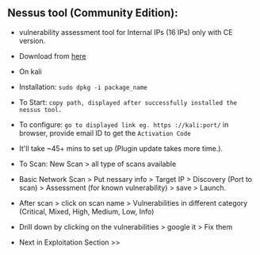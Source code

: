 ## Nessus tool (Community Edition):
- vulnerability assessment tool for Internal IPs (16 IPs) only with CE version.

- Download from [here](tenable.com/Download/nessus?)
- On kali 
- Installation: `sudo dpkg -i package_name`
- To Start: `copy path, displayed after successfully installed the nessus tool.`
- To configure: `go to displayed link eg. https ://kali:port/` in browser, provide email ID to get the `Activation Code`
- It'll take ~45+ mins to set up (Plugin update takes more time.).

- To Scan: New Scan > all type of scans available
- Basic Network Scan > Put nessary info > Target IP > Discovery (Port to scan) > Assessment (for known vulnerability) > save > Launch.

- After scan > click on scan name > Vulnerabilities in different category (Critical, Mixed, High, Medium, Low, Info)
- Drill down by clicking on the vulnerabilities > google it > Fix them

- Next in Exploitation Section >>

